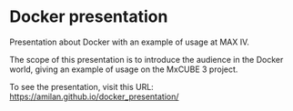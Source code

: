# Docker presentation

Presentation about Docker with an example of usage at MAX IV.

The scope of this presentation is to introduce the audience in the Docker world, 
giving an example of usage on the MxCUBE 3 project.

To see the presentation, visit this URL: 
https://amilan.github.io/docker_presentation/

